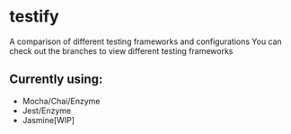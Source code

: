 # testify
A comparison of different testing frameworks and configurations
You can check out the branches to view different testing frameworks

## Currently using:
- Mocha/Chai/Enzyme
- Jest/Enzyme
- Jasmine[WIP]
